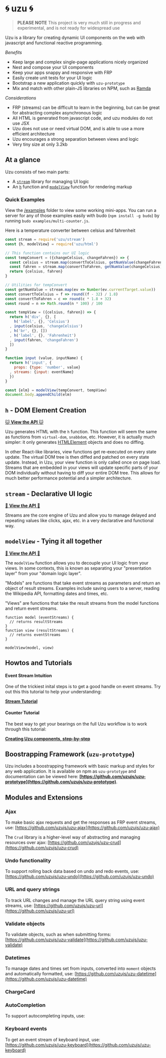 # :cyclone: uzu :cyclone:

> **PLEASE NOTE** This project is very much still in progress and experimental, and is not ready for widespread use

Uzu is a library for creating dynamic UI components on the web with javascript and functional reactive programming.

_Benefits_
* Keep large and complex single-page applications nicely organized
* Nest and compose your UI components
* Keep your apps snappy and responsive with FRP
* Easily create unit tests for your UI logic
* Bootstrap a new application quickly with `uzu-prototype`
* Mix and match with other plain-JS libraries on NPM, such as [Ramda](ramdajs.com/docs/)

_Considerations_
* FRP (streams) can be difficult to learn in the beginning, but can be great for abstracting complex asynchronous logic
* All HTML is generated from javascript code, and uzu modules do not use JSX
* Uzu does not use or need virtual DOM, and is able to use a more efficient architecture
* Uzu encourages a strong separation between views and logic
* Very tiny size at only 3.2kb

## At a glance

Uzu consists of two main parts:
* A [`stream`](/stream) library for managing UI logic
* An [`h`](/html) function and [`modelView`](/html) function for rendering markup

### Quick Examples

View the [/examples](/examples) folder to view some working mini-apps. You can run a server for any of those examples easily with budo (`npm install -g budo`) by running `budo examples/multi-counter.js`.

Here is a temperature converter between celsius and fahrenheit

```js
const stream = require('uzu/stream')
const {h, modelView} = require('uzu/html')

// This function contains our UI logic
const tempConvert = ({changeCelsius, changeFahren}) => {
  const celsius = stream.map(convertToCelsius, getNumValue(changeFahren))
  const fahren = stream.map(convertToFahren, getNumValue(changeCelsius))
  return {celsius, fahren}
}

// Utilities for tempConvert
const getNumValue = stream.map(ev => Number(ev.currentTarget.value))
const convertToCelsius = f => round((f - 32) / 1.8)
const convertToFahren = c => round(c * 1.8 + 32)
const round = n => Math.round(n * 100) / 100

const tempView = ({celsius, fahren}) => {
  return h('div', {}, [
    h('label', {}, 'Celsius')
  , input(celsius, 'changeCelsius')
  , h('br', {}, [])
  , h('label', {}, 'Fahrenheit')
  , input(fahren, 'changeFahren')
  ])
}

function input (value, inputName) {
  return h('input', {
    props: {type: 'number', value}
  , streams: {input: eventName}
  })
}

const {elm} = modelView(tempConvert, tempView)
document.body.appendChild(elm)
```

## `h` - DOM Element Creation

[:cat: **View the API** :cat:](/html)

Uzu generates HTML with the `h` function. This function will seem the same as functions from `virtual-dom`, `snabbdom`, etc. However, it is actually much simpler: it only generates [HTMLElement](https://developer.mozilla.org/en-US/docs/Web/API/HTMLElement) objects and does no diffing.

In other React-like libraries, view functions get re-executed on every state update. The virtual DOM tree is then diffed and patched on every state update. Instead, in Uzu, your view function is only called once on page load. Streams that are embedded in your views will update specific parts of your DOM individually without having to diff your entire DOM tree. This allows for much better performance potential and a simpler architecture.

## `stream` - Declarative UI logic

[:honeybee: **View the API** :honeybee:](/stream)

Streams are the core engine of Uzu and allow you to manage delayed and repeating values like clicks, ajax, etc. in a very declarative and functional way.

## `modelView` - Tying it all together

[:dolphin: **View the API** :dolphin:](/html)

The `modelView` function allows you to decouple your UI logic from your views. In some contexts, this is known as separating your "presentation layer" from your "domain logic layer". 

"Models" are functions that take event streams as parameters and return an object of result streams. Examples include saving users to a server, reading the Wikipedia API, formatting dates and times, etc.

"Views" are functions that take the result streams from the model functions and return event streams.

```
function model (eventStreams) {
  // returns resultStreams
}
function view (resultStreams) {
  // returns eventStreams
}

modelView(model, view)
```

## Howtos and Tutorials

#### Event Stream Intuition

One of the trickiest inital steps is to get a good handle on event streams. Try out this this tutorial to help your understanding:

[**Stream Tutorial**](/docs/event-stream-tutorial)

#### Counter Tutorial

The best way to get your bearings on the full Uzu workflow is to work through this tutorial:

[**Creating Uzu components, step-by-step**](/docs/todo-tutorial.md)

## Boostrapping Framework (`uzu-prototype`)

Uzu includes a boostrapping framework with basic markup and styles for any web application. It is available on npm as `uzu-prototype` and documentation can be viewed here: **[https://github.com/uzujs/uzu-prototype](https://github.com/uzujs/uzu-prototype)**.

## Modules and Extensions

### Ajax

To make basic ajax requests and get the responses as FRP event streams, use:
[https://github.com/uzujs/uzu-ajax](https://github.com/uzujs/uzu-ajax)

The `Crud` library is a higher-level way of abstracting and managing resources over ajax:
[https://github.com/uzujs/uzu-crud](https://github.com/uzujs/uzu-crud)

### Undo functionality

To support rolling back data based on undo and redo events, use:
[https://github.com/uzujs/uzu-undo](https://github.com/uzujs/uzu-undo)

### URL and query strings

To track URL changes and manage the URL query string using event streams, use:
[https://github.com/uzujs/uzu-url](https://github.com/uzujs/uzu-url)

### Validate objects

To validate objects, such as when submitting forms:
[https://github.com/uzujs/uzu-validate](https://github.com/uzujs/uzu-validate)

### Datetimes

To manage dates and times set from inputs, converted into `moment` objects and automatically formatted, use:
[https://github.com/uzujs/uzu-datetime](https://github.com/uzujs/uzu-datetime)

### ChargeCard

### AutoCompletion

To support autocompleting inputs, use:

### Keyboard events

To get an event stream of keyboard input, use:
[https://github.com/uzujs/uzu-keyboard](https://github.com/uzujs/uzu-keyboard)


